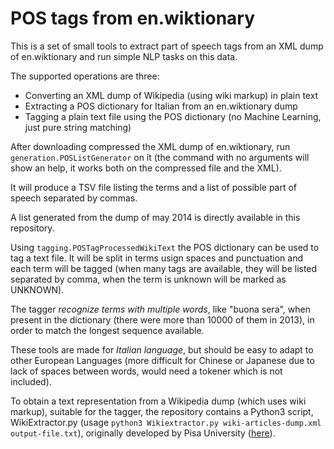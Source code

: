 POS tags from en.wiktionary
===========================

This is a set of small tools to extract part of speech tags from an XML dump of en.wiktionary and run simple NLP tasks on this data.

The supported operations are three:

* Converting an XML dump of Wikipedia (using wiki markup) in plain text
* Extracting a POS dictionary for Italian from an en.wiktionary dump
* Tagging a plain text file using the POS dictionary (no Machine Learning, just pure string matching)

After downloading compressed the XML dump of en.wiktionary, run `generation.POSListGenerator` on it (the command with no arguments will show an help, it works both on the compressed file and the XML).

It will produce a TSV file listing the terms and a list of possible part of speech separated by commas.

A list generated from the dump of may 2014 is directly available in this repository.

Using `tagging.POSTagProcessedWikiText` the POS dictionary can be used to tag a text file. It will be split in terms usign spaces and punctuation and each term will be tagged (when many tags are available, they will be listed separated by comma, when the term is unknown will be marked as UNKNOWN).

The tagger *recognize terms with multiple words*, like "buona sera", when present in the dictionary (there were more than 10000 of them in 2013), in order to match the longest sequence available.

These tools are made for *Italian language*, but should be easy to adapt to other European Languages (more difficult for Chinese or Japanese due to lack of spaces between words, would need a tokener which is not included).

To obtain a text representation from a Wikipedia dump (which uses wiki markup), suitable for the tagger, the repository contains a Python3 script, WikiExtractor.py (usage `python3 Wikiextractor.py wiki-articles-dump.xml output-file.txt`), originally developed by Pisa University ([here](http://medialab.di.unipi.it/wiki/Wikipedia_Extractor)).

